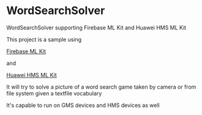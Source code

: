 # WordSearchSolver
WordSearchSolver supporting Firebase ML Kit and Huawei HMS ML Kit

This project is a sample using 

[Firebase ML Kit](https://firebase.google.com/docs/ml-kit)

and 

[Huawei HMS ML Kit](https://developer.huawei.com/consumer/en/doc/development/HMS-Guides/ml-introduction-4)

It will try to solve a picture of a word search game taken by camera or from file system given a textfile vocabulary

It's capable to run on GMS devices and HMS devices as well
